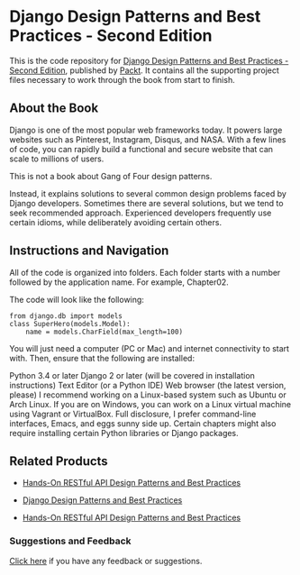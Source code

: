 # Django Design Patterns and Best Practices - Second Edition
This is the code repository for [Django Design Patterns and Best Practices - Second Edition](https://www.packtpub.com/web-development/django-design-patterns-and-best-practices-second-edition?utm_source=github&utm_medium=repository&utm_campaign=9781788831345), published by [Packt](https://www.packtpub.com/?utm_source=github). It contains all the supporting project files necessary to work through the book from start to finish.
## About the Book
Django is one of the most popular web frameworks today. It powers large websites such as Pinterest, Instagram, Disqus, and NASA. With a few lines of code, you can rapidly build a functional and secure website that can scale to millions of users.

This is not a book about Gang of Four design patterns.

Instead, it explains solutions to several common design problems faced by Django developers. Sometimes there are several solutions, but we tend to seek recommended approach. Experienced developers frequently use certain idioms, while deliberately avoiding certain others.
## Instructions and Navigation
All of the code is organized into folders. Each folder starts with a number followed by the application name. For example, Chapter02.



The code will look like the following:
```
from django.db import models
class SuperHero(models.Model):
    name = models.CharField(max_length=100)
```

You will just need a computer (PC or Mac) and internet connectivity to start with. Then, ensure that the following are installed:

Python 3.4 or later
Django 2 or later (will be covered in installation instructions)
Text Editor (or a Python IDE)
Web browser (the latest version, please)
I recommend working on a Linux-based system such as Ubuntu or Arch Linux. If you are on Windows, you can work on a Linux virtual machine using Vagrant or VirtualBox. Full disclosure, I prefer command-line interfaces, Emacs, and eggs sunny side up.
Certain chapters might also require installing certain Python libraries or Django packages. 

## Related Products
* [Hands-On RESTful API Design Patterns and Best Practices](https://www.packtpub.com/application-development/hands-restful-api-design-patterns-and-best-practices?utm_source=github&utm_medium=repository&utm_campaign=9781788992664)

* [Django Design Patterns and Best Practices](https://www.packtpub.com/web-development/django-design-patterns-and-best-practices?utm_source=github&utm_medium=repository&utm_campaign=9781783986644)

* [Hands-On RESTful API Design Patterns and Best Practices](https://www.packtpub.com/application-development/hands-restful-api-design-patterns-and-best-practices?utm_source=github&utm_medium=repository&utm_campaign=9781788992664)

### Suggestions and Feedback
[Click here](https://docs.google.com/forms/d/e/1FAIpQLSe5qwunkGf6PUvzPirPDtuy1Du5Rlzew23UBp2S-P3wB-GcwQ/viewform) if you have any feedback or suggestions.

